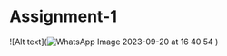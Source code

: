 # Assignment-1


![Alt text](![WhatsApp Image 2023-09-20 at 16 40 54](https://github.com/Hirak-Debadhikary/Assignment-1/assets/103572541/61573e84-03f0-44cc-9ca0-a2032a0c86dc)
)
